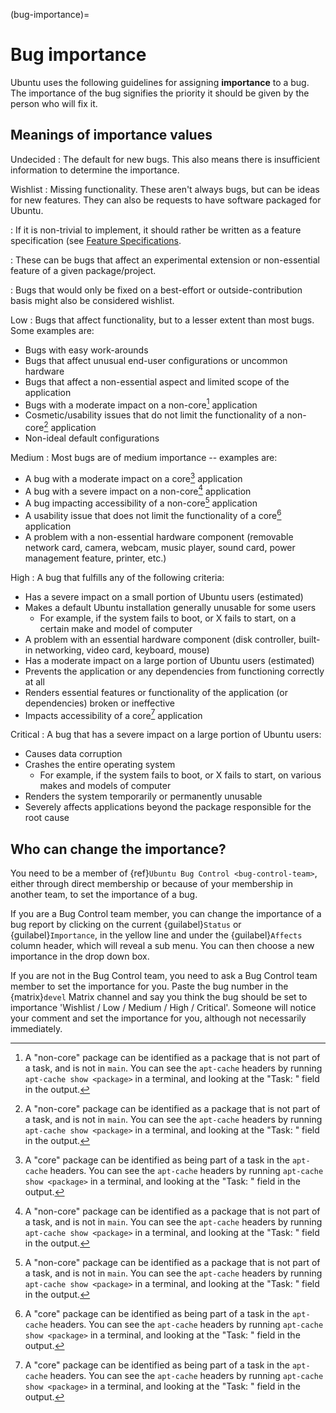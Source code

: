 (bug-importance)=
# Bug importance

Ubuntu uses the following guidelines for assigning **importance** to a bug. The
importance of the bug signifies the priority it should be given by the person
who will fix it.


## Meanings of importance values

Undecided
: The default for new bugs. This also means there is insufficient information
  to determine the importance.

Wishlist
: Missing functionality. These aren't always bugs, but can be ideas for new
  features. They can also be requests to have software packaged for Ubuntu.

: If it is non-trivial to implement, it should rather be written as a feature
  specification (see [Feature Specifications](https://wiki.ubuntu.com/FeatureSpecifications).

: These can be bugs that affect an experimental extension or non-essential
  feature of a given package/project.

: Bugs that would only be fixed on a best-effort or outside-contribution basis
  might also be considered wishlist. 

Low
: Bugs that affect functionality, but to a lesser extent than most bugs. Some
  examples are:

  * Bugs with easy work-arounds
  * Bugs that affect unusual end-user configurations or uncommon hardware
  * Bugs that affect a non-essential aspect and limited scope of the application
  * Bugs with a moderate impact on a non-core[^2] application
  * Cosmetic/usability issues that do not limit the functionality of a
    non-core[^2] application
  * Non-ideal default configurations 

Medium
: Most bugs are of medium importance -- examples are:

  * A bug with a moderate impact on a core[^1] application
  * A bug with a severe impact on a non-core[^2] application
  * A bug impacting accessibility of a non-core[^2] application
  * A usability issue that does not limit the functionality of a core[^1]
    application
  * A problem with a non-essential hardware component (removable network card,
    camera, webcam, music player, sound card, power management feature, printer,
    etc.) 

High
: A bug that fulfills any of the following criteria:

  * Has a severe impact on a small portion of Ubuntu users (estimated)
  * Makes a default Ubuntu installation generally unusable for some users
    * For example, if the system fails to boot, or X fails to start, on a
      certain make and model of computer 
  * A problem with an essential hardware component (disk controller, built-in
    networking, video card, keyboard, mouse)
  * Has a moderate impact on a large portion of Ubuntu users (estimated)
  * Prevents the application or any dependencies from functioning correctly at
    all
  * Renders essential features or functionality of the application (or
    dependencies) broken or ineffective
  * Impacts accessibility of a core[^1] application 

Critical
: A bug that has a severe impact on a large portion of Ubuntu users:

  * Causes data corruption
  * Crashes the entire operating system
    * For example, if the system fails to boot, or X fails to start, on various
      makes and models of computer 
  * Renders the system temporarily or permanently unusable
  * Severely affects applications beyond the package responsible for the root
    cause 


## Who can change the importance?

You need to be a member of {ref}`Ubuntu Bug Control <bug-control-team>`, either
through direct membership or because of your membership in another team, to set
the importance of a bug.

If you are a Bug Control team member, you can change the importance of a bug
report by clicking on the current {guilabel}`Status` or {guilabel}`Importance`,
in the yellow line and under the {guilabel}`Affects` column header, which will
reveal a sub menu. You can then choose a new importance in the drop down box.

If you are not in the Bug Control team, you need to ask a Bug Control team
member to set the importance for you. Paste the bug number in the {matrix}`devel`
Matrix channel and say you think the bug should be set to importance 'Wishlist /
Low / Medium / High / Critical'.
Someone will notice your comment and set the importance for you, although not
necessarily immediately.


[^1]: A "core" package can be identified as being part of a task in the `apt-cache` headers. You can see the `apt-cache` headers by running `apt-cache show <package>` in a terminal, and looking at the "Task: " field in the output.

[^2]: A "non-core" package can be identified as a package that is not part of a task, and is not in `main`. You can see the `apt-cache` headers by running `apt-cache show <package>` in a terminal, and looking at the "Task: " field in the output.
